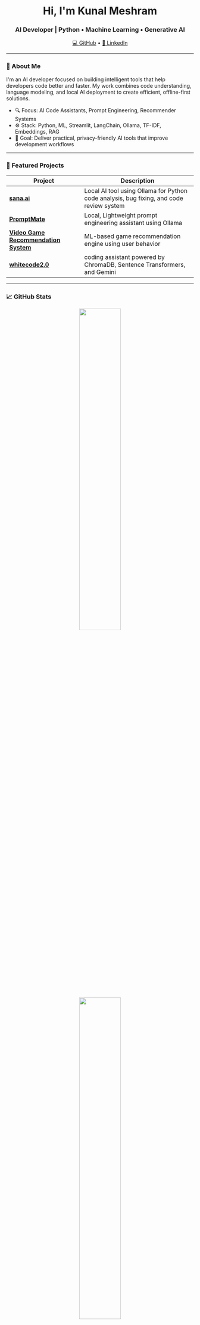<h1 align="center">Hi, I'm Kunal Meshram</h1>
<h3 align="center">AI Developer | Python • Machine Learning • Generative AI</h3>

<p align="center">
  <a href="https://github.com/kunal370">💻 GitHub</a> •
  <a href="https://www.linkedin.com/in/kunal-meshram-b472b71a3/">🔗 LinkedIn</a>
</p>

---

### 🧠 About Me

I'm an AI developer focused on building intelligent tools that help developers code better and faster. My work combines code understanding, language modeling, and local AI deployment to create efficient, offline-first solutions.

- 🔍 Focus: AI Code Assistants, Prompt Engineering, Recommender Systems  
- ⚙️ Stack: Python, ML, Streamlit, LangChain, Ollama, TF-IDF, Embeddings, RAG  
- 🎯 Goal: Deliver practical, privacy-friendly AI tools that improve development workflows

---

### 🚀 Featured Projects

| Project | Description |
|--------|-------------|
| [**sana.ai**](https://github.com/kunal370/sana.ai) | Local AI tool using Ollama for Python code analysis, bug fixing, and code review system |
| [**PromptMate**](https://github.com/kunal370/PromptMate) | Local, Lightweight prompt engineering assistant using Ollama |
| [**Video Game Recommendation System**](https://github.com/kunal370/Video_Game_Recommendation-System) | ML-based game recommendation engine using user behavior |
| [**whitecode2.0**](https://github.com/kunal370/whitecode2.0) | coding assistant powered by ChromaDB, Sentence Transformers, and Gemini |

---

### 📈 GitHub Stats

<p align="center">
  <img src="https://github-readme-stats.vercel.app/api?username=kunal370&show_icons=true&theme=default" width="47%" />
</p>
<p align="center">
  <img src="https://github-readme-streak-stats.herokuapp.com/?user=kunal370&theme=default" width="47%" />
</p>
<p align="center">
  <img src="https://github-readme-stats.vercel.app/api/top-langs/?username=kunal370&layout=compact&theme=default" width="47%" />
</p>

---

### 🧰 Tools & Technologies

![Python](https://img.shields.io/badge/Python-3670A0?style=for-the-badge&logo=python&logoColor=white)
![Generative AI](https://img.shields.io/badge/Generative%20AI-black?style=for-the-badge)
![LangChain](https://img.shields.io/badge/LangChain-4B8BBE?style=for-the-badge)
![RAG](https://img.shields.io/badge/RAG-8E44AD?style=for-the-badge)
![Ollama](https://img.shields.io/badge/Ollama-222222?style=for-the-badge)

---

### 📬 Let's Connect

If you're working on something exciting in ML or GenAI and need collaboration or feedback — feel free to reach out!

📧 **kunalmeshram370@gmail.com**  
🔗 [LinkedIn](https://www.linkedin.com/in/kunal-meshram-b472b71a3/)

---
